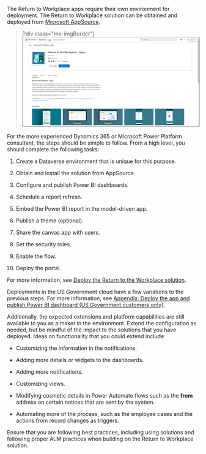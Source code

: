 The Return to Workplace apps require their own environment for deployment. The Return to Workplace solution can be obtained and deployed from [Microsoft AppSource](https://appsource.microsoft.com/product/dynamics-365/msemr.pprtwsoln).

> [!div class="mx-imgBorder"]
> [![Screenshot from Microsoft AppSource page where you can get the solutions.](../media/appsource.png)](../media/appsource.png#lightbox)

For the more experienced Dynamics 365 or Microsoft Power Platform consultant, the steps should be simple to follow. From a high level, you should complete the following tasks:

1.  Create a Dataverse environment that is unique for this purpose.

1.  Obtain and install the solution from AppSource.

1.  Configure and publish Power BI dashboards.

1.  Schedule a report refresh.

1.  Embed the Power BI report in the model-driven app.

1.  Publish a theme (optional).

1.  Share the canvas app with users.

1.  Set the security roles.

1.  Enable the flow.

1. Deploy the portal.

For more information, see [Deploy the Return to the Workplace solution](https://docs.microsoft.com/dynamics365/industry/return-to-workplace/deploy/?azure-portal=true).

Deployments in the US Government cloud have a few variations to the previous steps. For more information, see [Appendix: Deploy the app and publish Power BI dashboard (US Government customers only)](https://docs.microsoft.com/dynamics365/industry/return-to-workplace/deploy?azure-portal=true#appendix-deploy-the-app-and-publish-power-bi-dashboard-us-government-customers-only).

Additionally, the expected extensions and platform capabilities are still available to you as a maker in the environment. Extend the configuration as needed, but be mindful of the impact to the solutions that you have deployed. Ideas on functionality that you could extend include:

-   Customizing the information in the notifications.

-   Adding more details or widgets to the dashboards.

-   Adding more notifications.

-   Customizing views.

-   Modifying cosmetic details in Power Automate flows such as the **from** address on certain notices that are sent by the system.

-   Automating more of the process, such as the employee cases and the actions from record changes as triggers.

Ensure that you are following best practices, including using solutions and following proper ALM practices when building on the Return to Workplace solution.
